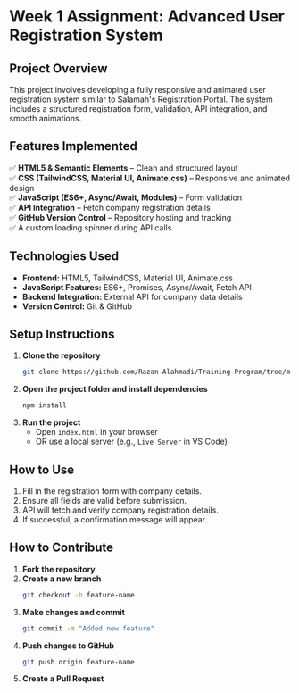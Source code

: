 # Week 1 Assignment: Advanced User Registration System  

## Project Overview  
This project involves developing a fully responsive and animated user registration system similar to Salamah's Registration Portal. The system includes a structured registration form, validation, API integration, and smooth animations.  

## Features Implemented  
✅ **HTML5 & Semantic Elements** – Clean and structured layout  
✅ **CSS (TailwindCSS, Material UI, Animate.css)** – Responsive and animated design  
✅ **JavaScript (ES6+, Async/Await, Modules)** – Form validation  
✅ **API Integration** – Fetch company registration details  
✅ **GitHub Version Control** – Repository hosting and tracking  
✅ A custom loading spinner during API calls.

## Technologies Used  
- **Frontend:** HTML5, TailwindCSS, Material UI, Animate.css  
- **JavaScript Features:** ES6+, Promises, Async/Await, Fetch API  
- **Backend Integration:** External API for company data details  
- **Version Control:** Git & GitHub  

## Setup Instructions  
1. **Clone the repository**  
   ```sh
   git clone https://github.com/Razan-Alahmadi/Training-Program/tree/main/Assignment%20week%201
   ```
2. **Open the project folder and install dependencies**  
   ```sh
   npm install
   ```
3. **Run the project**  
   - Open `index.html` in your browser  
   - OR use a local server (e.g., `Live Server` in VS Code)  

## How to Use  
1. Fill in the registration form with company details.  
2. Ensure all fields are valid before submission.  
3. API will fetch and verify company registration details.  
4. If successful, a confirmation message will appear.  


## How to Contribute  
1. **Fork the repository**  
2. **Create a new branch**  
   ```sh
   git checkout -b feature-name
   ```
3. **Make changes and commit**  
   ```sh
   git commit -m "Added new feature"
   ```
4. **Push changes to GitHub**  
   ```sh
   git push origin feature-name
   ```
5. **Create a Pull Request**  
